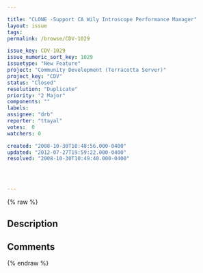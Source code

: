```yaml
---

title: "CLONE -Support CA Wily Introscope Performance Manager"
layout: issue
tags: 
permalink: /browse/CDV-1029

issue_key: CDV-1029
issue_numeric_sort_key: 1029
issuetype: "New Feature"
project: "Community Development (Terracotta Server)"
project_key: "CDV"
status: "Closed"
resolution: "Duplicate"
priority: "2 Major"
components: ""
labels: 
assignee: "drb"
reporter: "ttayal"
votes:  0
watchers: 0

created: "2008-10-30T10:48:56.000-0400"
updated: "2012-07-27T19:59:22.000-0400"
resolved: "2008-10-30T10:49:40.000-0400"




---
```


{% raw %}

## Description

<div markdown="1" class="description">



</div>

## Comments



{% endraw %}
